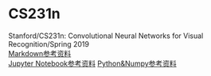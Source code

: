 # CS231n
Stanford/CS231n: Convolutional Neural Networks for Visual Recognition/Spring 2019  
[Markdown参考资料](https://coding.net/help/doc/project/markdown.html#i-5)  
[Jupyter Notebook参考资料](https://zodiac911.github.io/blog/jupyter-tricks.html#%E5%BF%AB%E6%8D%B7%E9%94%AE-Keyboard-Shortcuts) 
[Python&Numpy参考资料](https://cs231n.github.io/python-numpy-tutorial/)
